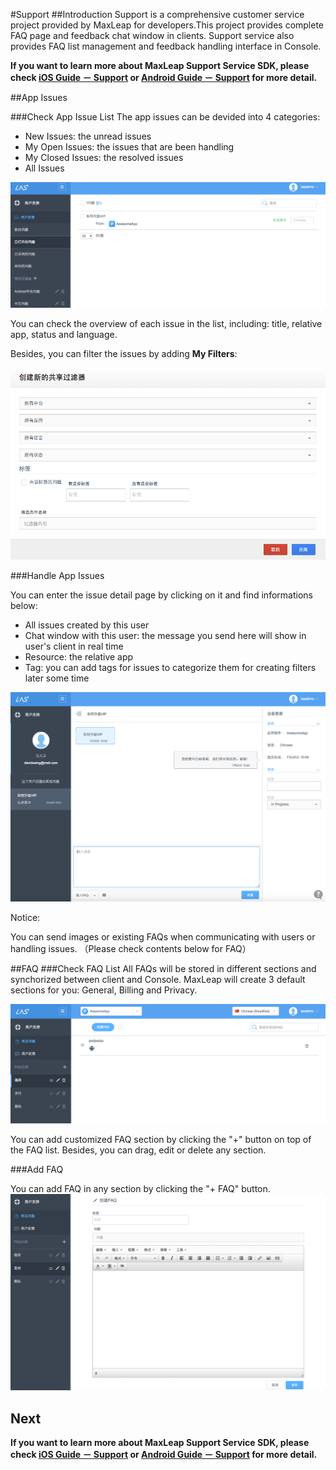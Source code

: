 #Support
##Introduction
Support is a comprehensive customer service project provided by MaxLeap for developers.This project provides complete FAQ page and feedback chat window in clients. Support service also provides FAQ list management and feedback handling interface in Console.


**If you want to learn more about MaxLeap Support Service SDK, please check [iOS Guide － Support](ML_DOCS_GUIDE_LINK_PLACEHOLDER_IOS#SUPPORT_EN) or [Android Guide － Support](ML_DOCS_GUIDE_LINK_PLACEHOLDER_ANDROID#SUPPORT_EN) for more detail.**

##App Issues

###Check App Issue List
The app issues can be devided into 4 categories:

* New Issues: the unread issues 
* My Open Issues: the issues that are been handling
* My Closed Issues: the resolved issues 
* All Issues 

![imgSPFeedbackList.png](../../../images/imgSPFeedbackList.png)

You can check the overview of each issue in the list, including: title, relative app, status and language.

Besides, you can filter the issues by adding **My Filters**: 

![imgSPAddFilter.png](../../../images/imgSPAddFilter.png)


###Handle App Issues

You can enter the issue detail page by clicking on it and find informations below:

* All issues created by this user
* Chat window with this user: the message you send here will show in user's client in real time
* Resource: the relative app
* Tag: you can add tags for issues to categorize them for creating filters later some time 

![imgSPHandleFeedback.png](../../../images/imgSPHandleFeedback.png)

Notice:

You can send images or existing FAQs when communicating with users or handling issues. （Please check contents below for FAQ）


##FAQ
###Check FAQ List
All FAQs will be stored in different sections and synchorized between client and Console. MaxLeap will create 3 default sections for you: General, Billing and Privacy.

![imgSPFAQList.png](../../../images/imgSPFAQList.png)

You can add customized FAQ section by clicking the "+" button on top of the FAQ list. Besides, you can drag, edit or delete any section. 

###Add FAQ 

You can add FAQ in any section by clicking the "+ FAQ" button.
![imgSPFAQAddFAQ.png](../../../images/imgSPFAQAddFAQ.png)

## Next 

**If you want to learn more about MaxLeap Support Service SDK, please check [iOS Guide － Support](ML_DOCS_GUIDE_LINK_PLACEHOLDER_IOS#SUPPORT_EN) or [Android Guide － Support](ML_DOCS_GUIDE_LINK_PLACEHOLDER_ANDROID#SUPPORT_EN) for more detail.**
